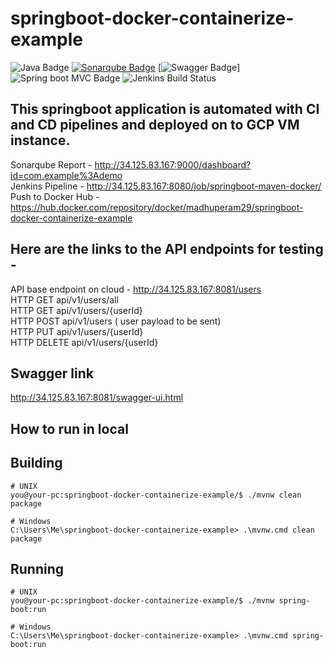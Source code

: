 # springboot-docker-containerize-example
![Java Badge](https://img.shields.io/badge/java-11-red?logo=java)
[![Sonarqube Badge](https://img.shields.io/badge/Sonarqube-gray?logo=Sonarqube)](http://34.125.83.167:9000/dashboard?id=com.example%3Ademo)
[![Swagger Badge](https://img.shields.io/badge/Swagger-API%20Spec-6DB33F?logo=Swagger)]
![Spring boot MVC Badge](https://img.shields.io/badge/Spring%20Boot-MVC-6DB33F?logo=spring)
![Jenkins Build Status](http://34.125.83.167:8080/job/springboot-maven-docker&build=5)

## This springboot application is automated with CI and CD pipelines and deployed on to GCP VM instance.
Sonarqube Report -  http://34.125.83.167:9000/dashboard?id=com.example%3Ademo  <br />
Jenkins Pipeline - http://34.125.83.167:8080/job/springboot-maven-docker/ <br />
Push to Docker Hub - https://hub.docker.com/repository/docker/madhuperam29/springboot-docker-containerize-example <br />

## Here are the links to the API endpoints for testing - 
API base endpoint on cloud - http://34.125.83.167:8081/users <br />
HTTP GET api/v1/users/all <br />
HTTP GET api/v1/users/{userId} <br />
HTTP POST api/v1/users ( user payload to be sent) <br />
HTTP PUT api/v1/users/{userId} <br />
HTTP DELETE api/v1/users/{userId} <br />

## Swagger link
http://34.125.83.167:8081/swagger-ui.html <br />


## How to run in local

## Building

```console
# UNIX
you@your-pc:springboot-docker-containerize-example/$ ./mvnw clean package
```
```dos
# Windows
C:\Users\Me\springboot-docker-containerize-example> .\mvnw.cmd clean package
```

## Running

```console
# UNIX
you@your-pc:springboot-docker-containerize-example/$ ./mvnw spring-boot:run
```
```dos
# Windows
C:\Users\Me\springboot-docker-containerize-example> .\mvnw.cmd spring-boot:run 

